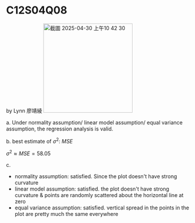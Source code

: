 # C12S04Q08
by Lynn 廖靖綾
<img width="242" alt="截圖 2025-04-30 上午10 42 30" src="https://github.com/user-attachments/assets/fed0738b-3498-4b80-b0d1-eac01f55a33c" />

a. 
Under normality assumption/ linear model assumption/ equal variance assumption, the regression analysis is valid.

b. 
best estimate of $\sigma^2$: $MSE$

$\sigma^2\approx MSE = 58.05$

c. 

- normality assumption: satisfied. Since the plot doesn't have strong curvature
- linear model assumption: satisfied. the plot doesn't have strong curvature & points are randomly scattered about the horizontal line at zero
- equal variance assumption: satisfied. vertical spread in the points in the plot are pretty much the same everywhere
